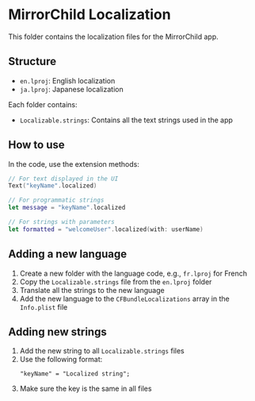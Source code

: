 # MirrorChild Localization

This folder contains the localization files for the MirrorChild app.

## Structure

- `en.lproj`: English localization
- `ja.lproj`: Japanese localization

Each folder contains:
- `Localizable.strings`: Contains all the text strings used in the app

## How to use

In the code, use the extension methods:

```swift
// For text displayed in the UI
Text("keyName".localized)

// For programmatic strings
let message = "keyName".localized

// For strings with parameters
let formatted = "welcomeUser".localized(with: userName)
```

## Adding a new language

1. Create a new folder with the language code, e.g., `fr.lproj` for French
2. Copy the `Localizable.strings` file from the `en.lproj` folder
3. Translate all the strings to the new language
4. Add the new language to the `CFBundleLocalizations` array in the `Info.plist` file

## Adding new strings

1. Add the new string to all `Localizable.strings` files
2. Use the following format:
   ```
   "keyName" = "Localized string";
   ```
3. Make sure the key is the same in all files